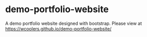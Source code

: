 # demo-portfolio-website
A demo portfolio website designed with bootstrap. Please view at https://wcoolers.github.io/demo-portfolio-website/ 
